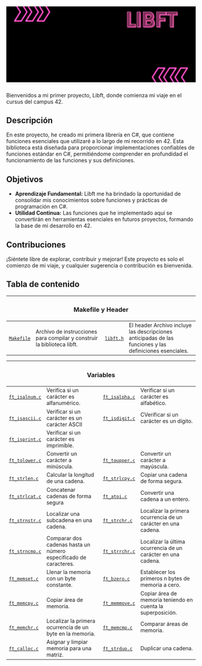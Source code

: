 <h1 align="center"><img src="Libft.gif" alt="Profile banner"/></h1>

Bienvenidos a mi primer proyecto, Libft, donde comienza mi viaje en el cursus del campus 42.

## Descripción

En este proyecto, he creado mi primera librería en C#, que contiene funciones esenciales que utilizaré a lo largo de mi recorrido en 42. Esta biblioteca está diseñada para proporcionar implementaciones confiables de funciones estándar en C#, permitiéndome comprender en profundidad el funcionamiento de las funciones y sus definiciones.

## Objetivos

- **Aprendizaje Fundamental:** Libft me ha brindado la oportunidad de consolidar mis conocimientos sobre funciones y prácticas de programación en C#.
- **Utilidad Continua:** Las funciones que he implementado aquí se convertirán en herramientas esenciales en futuros proyectos, formando la base de mi desarrollo en 42.

## Contribuciones

¡Siéntete libre de explorar, contribuir y mejorar! Este proyecto es solo el comienzo de mi viaje, y cualquier sugerencia o contribución es bienvenida.

## Tabla de contenido


<table>
    <thead>
        <tr>
            <th colspan="4" id="original-functions" margin="30"><h3>Makefile y Header</h3></th>
        </tr>
    </thead>
    <tbody>
        <tr>
            <td width="10%"><a href="./Makefile"><code>Makefile</code></a></td>
            <td width="40%">Archivo de instrucciones para compilar y construir la biblioteca libft.</td>
            <td width="10%"><a href="./libft.h"><code>libft.h</code></a></td>
            <td width="40%">El header Archivo incluye las descripciones anticipadas de las funciones y las definiciones esenciales.</td>
        </tr>
    </tbody>
</table>
<table>
    <thead>
        <tr>
            <th colspan="4" id="Variables" margin="30"><h3>Variables</h3></th>
        </tr>
    </thead>
<tbody>
<tr>
            <td width="10%"><a href="./ft_isalnum.c"><code>ft_isalnum.c</code></a></td>
            <td width="40%">Verifica si un carácter es alfanumérico.</td>
            <td width="10%"><a href="./ft_isalpha.c"><code>ft_isalpha.c</code></a></td>
            <td width="40%">Verificar si un carácter es alfabético.</td>
        </tr>
        <tr>
            <td><a href="./ft_isascii.c"><code>ft_isascii.c</code></a></td>
            <td>Verificar si un carácter es un carácter ASCII</td>
            <td><a href="./ft_isdigit.c"><code>ft_isdigit.c</code></a></td>
            <td>CVerificar si un carácter es un dígito.</td>
        </tr>
        <tr>
            <td colspan="1"><a href="./ft_isprint.c"><code>ft_isprint.c</code></a></td>
            <td colspan="1">Verificar si un carácter es imprimible.</td>
            <td colspan="2"></td>
        </tr>
        <tr>
            <td><a href="./ft_tolower.c"><code>ft_tolower.c</code></a></td>
            <td>Convertir un carácter a minúscula.</td>
            <td><a href="./ft_toupper.c"><code>ft_toupper.c</code></a></td>
            <td>Convertir un carácter a mayúscula.</td>
        </tr>
        <tr>
            <td><a href="./ft_strlen.c"><code>ft_strlen.c</code></a></td>
            <td>Calcular la longitud de una cadena.</td>
            <td><a href="./ft_strlcpy.c"><code>ft_strlcpy.c</code></a></td>
            <td>Copiar una cadena de forma segura.</td>
        </tr>
        <tr>
            <td><a href="./ft_strlcat.c"><code>ft_strlcat.c</code></a></td>
            <td>Concatenar cadenas de forma segura</td>
            <td><a href="./ft_atoi.c"><code>ft_atoi.c</code></a></td>
            <td>Convertir una cadena a un entero.</td>
        </tr>
        <tr>
            <td><a href="./ft_strnstr.c"><code>ft_strnstr.c</code></a></td>
            <td>Localizar una subcadena en una cadena.</td>
            <td><a href="./ft_strchr.c"><code>ft_strchr.c</code></a></td>
            <td>Localizar la primera ocurrencia de un carácter en una cadena.</td>
        </tr>
        <tr>
            <td><a href="./ft_strncmp.c"><code>ft_strncmp.c</code></a></td>
            <td>Comparar dos cadenas hasta un número especificado de caracteres.</td>
            <td><a href="./ft_strrchr.c"><code>ft_strrchr.c</code></a></td>
            <td>Localizar la última ocurrencia de un carácter en una cadena.</td>
        </tr>
        <tr>
            <td><a href="./ft_memset.c"><code>ft_memset.c</code></a></td>
            <td>Llenar la memoria con un byte constante.</td>
            <td><a href="./ft_bzero.c"><code>ft_bzero.c</code></a></td>
            <td>Establecer los primeros n bytes de memoria a cero.</td>
        </tr>
        <tr>
            <td><a href="./ft_memcpy.c"><code>ft_memcpy.c</code></a></td>
            <td>Copiar área de memoria.</td>
            <td><a href="./ft_memmove.c"><code>ft_memmove.c</code></a></td>
            <td>Copiar área de memoria teniendo en cuenta la superposición.</td>
        </tr>
        <tr>
            <td><a href="./ft_memchr.c"><code>ft_memchr.c</code></a></td>
            <td>Localizar la primera ocurrencia de un byte en la memoria.</td>
            <td><a href="./ft_memcmp.c"><code>ft_memcmp.c</code></a></td>
            <td>Comparar áreas de memoria.</td>
        </tr>
        <tr>
            <td><a href="./ft_calloc.c"><code>ft_calloc.c</code></a></td>
            <td>Asignar y limpiar memoria para una matriz.</td>
            <td><a href="./ft_strdup.c"><code>ft_strdup.c</code></a></td>
            <td>Duplicar una cadena.</td>
        </tr>
    </tbody>
</table>
